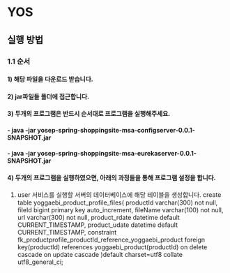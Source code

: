 # YOS

## 실행 방법

### 1.1 순서
#### 1) 해당 파일을 다운로드 받습니다.
#### 2) jar파일들 폴더에 접근합니다.
#### 3) 두개의 프로그램은 반드시 순서대로 프로그램을 실행해주세요.
####    - java -jar yosep-spring-shoppingsite-msa-configserver-0.0.1-SNAPSHOT.jar
####    - java -jar yosep-spring-shoppingsite-msa-eurekaserver-0.0.1-SNAPSHOT.jar

#### 4) 두개의 프로그램을 실행하였으면, 아래의 과정들을 통해 프로그램 설정을 합니다.
1. user 서비스를 실행할 서버의 데이터베이스에 해당 테이블을 생성합니다.
create table yoggaebi_product_profile_files(
productId varchar(300) not null,
fileId bigint primary key auto_increment,
fileName varchar(100) not null,
url varchar(300) not null,
product_rdate datetime default CURRENT_TIMESTAMP,
product_udate datetime default CURRENT_TIMESTAMP,
constraint fk_productprofile_productId_reference_yoggaebi_product foreign key(productId) references yoggaebi_product(productId) on delete cascade on update cascade
)default charset=utf8 collate utf8_general_ci;
